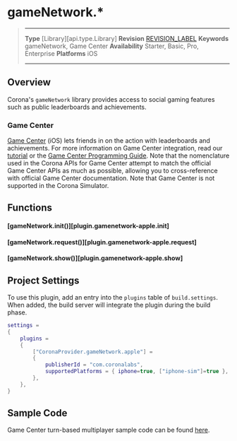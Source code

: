 
# gameNetwork.*

> --------------------- ------------------------------------------------------------------------------------------
> __Type__              [Library][api.type.Library]
> __Revision__          [REVISION_LABEL](REVISION_URL)
> __Keywords__          gameNetwork, Game Center
> __Availability__      Starter, Basic, Pro, Enterprise
> __Platforms__			iOS
> --------------------- ------------------------------------------------------------------------------------------

## Overview

Corona's `gameNetwork` library provides access to social gaming features such as public leaderboards and achievements.

### Game Center

[Game Center](https://developer.apple.com/game-center/) (iOS) lets friends in on the action with leaderboards and achievements. For more information on Game Center integration, read our [tutorial](http://www.coronalabs.com/blog/2012/01/17/tutorial-game-center-integration-ios/) or the [Game&nbsp;Center&nbsp;Programming&nbsp;Guide](https://developer.apple.com/library/ios/documentation/NetworkingInternet/Conceptual/GameKit_Guide/Introduction/Introduction.html#//apple_ref/doc/uid/TP40008304). Note that the nomenclature used in the Corona APIs for Game Center attempt to match the official Game Center APIs as much as possible, allowing you to <nobr>cross-reference</nobr> with official Game Center documentation. Note that Game Center is not supported in the Corona Simulator.

## Functions

#### [gameNetwork.init()][plugin.gamenetwork-apple.init]

#### [gameNetwork.request()][plugin.gamenetwork-apple.request]

#### [gameNetwork.show()][plugin.gamenetwork-apple.show]

## Project Settings

To use this plugin, add an entry into the `plugins` table of `build.settings`. When added, the build server will integrate the plugin during the build phase.

``````lua
settings =
{
	plugins =
	{
		["CoronaProvider.gameNetwork.apple"] =
		{
			publisherId = "com.coronalabs",
			supportedPlatforms = { iphone=true, ["iphone-sim"]=true },
		},
	},
}
``````

## Sample Code

Game Center turn-based multiplayer sample code can be found [here](https://github.com/coronalabs/gameNetwork-iOS-turnbased-multiplayer).